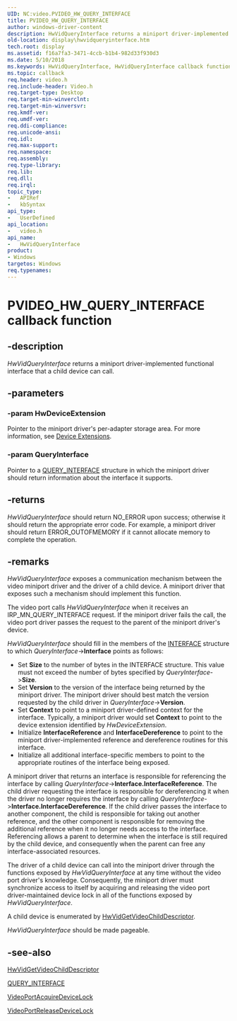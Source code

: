 ```yaml
---
UID: NC:video.PVIDEO_HW_QUERY_INTERFACE
title: PVIDEO_HW_QUERY_INTERFACE
author: windows-driver-content
description: HwVidQueryInterface returns a miniport driver-implemented functional interface that a child device can call.
old-location: display\hwvidqueryinterface.htm
tech.root: display
ms.assetid: f16a7fa3-3471-4ccb-b1b4-982d33f930d3
ms.date: 5/10/2018
ms.keywords: HwVidQueryInterface, HwVidQueryInterface callback function [Display Devices], PVIDEO_HW_QUERY_INTERFACE, PVIDEO_HW_QUERY_INTERFACE callback, VideoMiniport_Functions_69dec180-d966-4082-b050-0ed2e0e03121.xml, display.hwvidqueryinterface, video/HwVidQueryInterface
ms.topic: callback
req.header: video.h
req.include-header: Video.h
req.target-type: Desktop
req.target-min-winverclnt: 
req.target-min-winversvr: 
req.kmdf-ver: 
req.umdf-ver: 
req.ddi-compliance: 
req.unicode-ansi: 
req.idl: 
req.max-support: 
req.namespace: 
req.assembly: 
req.type-library: 
req.lib: 
req.dll: 
req.irql: 
topic_type:
-	APIRef
-	kbSyntax
api_type:
-	UserDefined
api_location:
-	video.h
api_name:
-	HwVidQueryInterface
product:
- Windows
targetos: Windows
req.typenames: 
---
```


# PVIDEO_HW_QUERY_INTERFACE callback function


## -description


<i>HwVidQueryInterface</i> returns a miniport driver-implemented functional interface that a child device can call.


## -parameters




### -param HwDeviceExtension

Pointer to the miniport driver's per-adapter storage area. For more information, see <a href="https://msdn.microsoft.com/library/windows/hardware/ff543119">Device Extensions</a>.


### -param QueryInterface

Pointer to a <a href="https://msdn.microsoft.com/library/windows/hardware/ff569225">QUERY_INTERFACE</a> structure in which the miniport driver should return information about the interface it supports.


## -returns



<i>HwVidQueryInterface</i> should return NO_ERROR upon success; otherwise it should return the appropriate error code. For example, a miniport driver should return ERROR_OUTOFMEMORY if it cannot allocate memory to complete the operation.




## -remarks



<i>HwVidQueryInterface</i> exposes a communication mechanism between the video miniport driver and the driver of a child device. A miniport driver that exposes such a mechanism should implement this function.

The video port calls <i>HwVidQueryInterface</i> when it receives an IRP_MN_QUERY_INTERFACE request. If the miniport driver fails the call, the video port driver passes the request to the parent of the miniport driver's device.

<i>HwVidQueryInterface</i> should fill in the members of the <a href="https://msdn.microsoft.com/library/windows/hardware/dn895657">INTERFACE</a> structure to which <i>QueryInterface</i>-&gt;<b>Interface</b> points as follows:

<ul>
<li>
Set <b>Size</b> to the number of bytes in the INTERFACE structure. This value must not exceed the number of bytes specified by <i>QueryInterface</i>-&gt;<b>Size</b>.

</li>
<li>
Set <b>Version</b> to the version of the interface being returned by the miniport driver. The miniport driver should best match the version requested by the child driver in <i>QueryInterface</i>-&gt;<b>Version</b>.

</li>
<li>
Set <b>Context</b> to point to a miniport driver-defined context for the interface. Typically, a miniport driver would set <b>Context</b> to point to the device extension identified by <i>HwDeviceExtension</i>.

</li>
<li>
Initialize <b>InterfaceReference</b> and <b>InterfaceDereference</b> to point to the miniport driver-implemented reference and dereference routines for this interface.

</li>
<li>
Initialize all additional interface-specific members to point to the appropriate routines of the interface being exposed.

</li>
</ul>
A miniport driver that returns an interface is responsible for referencing the interface by calling <i>QueryInterface</i>-&gt;<b>Interface.InterfaceReference</b>. The child driver requesting the interface is responsible for dereferencing it when the driver no longer requires the interface by calling <i>QueryInterface</i>-&gt;<b>Interface.InterfaceDereference</b>. If the child driver passes the interface to another component, the child is responsible for taking out another reference, and the other component is responsible for removing the additional reference when it no longer needs access to the interface. Referencing allows a parent to determine when the interface is still required by the child device, and consequently when the parent can free any interface-associated resources.

The driver of a child device can call into the miniport driver through the functions exposed by <i>HwVidQueryInterface</i> at any time without the video port driver's knowledge. Consequently, the miniport driver must synchronize access to itself by acquiring and releasing the video port driver-maintained device lock in all of the functions exposed by <i>HwVidQueryInterface</i>.

A child device is enumerated by <a href="https://msdn.microsoft.com/175030c1-95d9-4a3b-976c-16e04852cb91">HwVidGetVideoChildDescriptor</a>.

<i>HwVidQueryInterface</i> should be made pageable.




## -see-also




<a href="https://msdn.microsoft.com/175030c1-95d9-4a3b-976c-16e04852cb91">HwVidGetVideoChildDescriptor</a>



<a href="https://msdn.microsoft.com/library/windows/hardware/ff569225">QUERY_INTERFACE</a>



<a href="https://msdn.microsoft.com/library/windows/hardware/ff570174">VideoPortAcquireDeviceLock</a>



<a href="https://msdn.microsoft.com/library/windows/hardware/ff570356">VideoPortReleaseDeviceLock</a>
 

 

